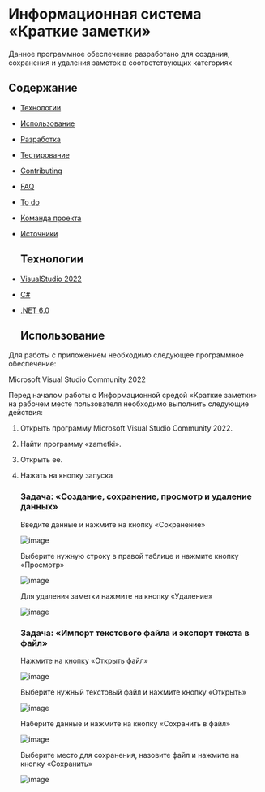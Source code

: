 # Информационная система «Краткие заметки»
Данное программное обеспечение разработано для создания, сохранения и удаления заметок в соответствующих категориях

## Содержание
- [Технологии](#технологии)
- [Использование](#использование)
- [Разработка](#разработка)
- [Тестирование](#тестирование)
- [Contributing](#contributing)
- [FAQ](#faq)
- [To do](#to-do)
- [Команда проекта](#команда-проекта)
- [Источники](#источники)

  ## Технологии
- [VisualStudio 2022](https://visualstudio.microsoft.com/ru/)
- [C#](https://learn.microsoft.com/ru-ru/dotnet/csharp/tour-of-csharp/)
- [.NET 6.0](https://learn.microsoft.com/ru-ru/dotnet/welcome)

  ## Использование
Для работы с приложением необходимо следующее программное обеспечение:

Microsoft Visual Studio Community 2022

Перед началом работы с Информационной средой «Краткие заметки» на рабочем месте пользователя необходимо выполнить следующие действия:
1. Открыть программу Microsoft Visual Studio Community 2022.
2. Найти программу «zametki».
3. Открыть ее.
4. Нажать на кнопку запуска

   ### Задача: «Создание, сохранение, просмотр и удаление данных»

   Введите данные и нажмите на кнопку «Сохранение»
   
   ![image](https://github.com/igor2204/praktika-proizv/assets/117898131/7e9b7661-0530-47c5-8bd2-f62701e4f399)

   Выберите нужную строку в правой таблице и нажмите кнопку «Просмотр»

   ![image](https://github.com/igor2204/praktika-proizv/assets/117898131/b34f7542-8786-407b-b0db-c3b7b9cdc230)

   Для удаления заметки нажмите на кнопку «Удаление»

   ![image](https://github.com/igor2204/praktika-proizv/assets/117898131/b2faae39-4ac9-4e3f-8b63-bb05abde0884)

   ### Задача: «Импорт текстового файла и экспорт текста в файл»

   Нажмите на кнопку «Открыть файл»

   ![image](https://github.com/igor2204/praktika-proizv/assets/117898131/0ae971b7-97d5-4754-8076-e977f8644ad9)

   Выберите нужный текстовый файл и нажмите кнопку «Открыть»

   ![image](https://github.com/igor2204/praktika-proizv/assets/117898131/7f9c44b3-339b-4c14-954d-3924936bd6e1)

   Наберите данные и нажмите на кнопку «Сохранить в файл»

   ![image](https://github.com/igor2204/praktika-proizv/assets/117898131/29a06f50-1fbd-4895-8a49-e093e47bd16c)

   Выберите место для сохранения, назовите файл и нажмите на кнопку «Сохранить»

   ![image](https://github.com/igor2204/praktika-proizv/assets/117898131/c4b553b7-677e-47ce-a12d-f316b15c2e29)

   





   


   
